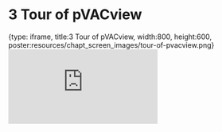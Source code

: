 # 3 Tour of pVACview
 
{type: iframe, title:3 Tour of pVACview, width:800, height:600, poster:resources/chapt_screen_images/tour-of-pvacview.png}
![](https://griffithlab.github.io/pVACtools_Intro_Course/no_toc/tour-of-pvacview.html)
 

 
